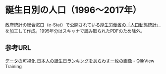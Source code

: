 # 誕生日別の人口（1996～2017年）
政府統計の総合窓口（e-Stat）で公開されている[厚生労働省の「人口動態統計」](http://www.e-stat.go.jp/SG1/estat/GL08020102.do?_toGL08020102_&tclassID=000001041654&cycleCode=7&requestSender=dsearch)を加工して作成。1995年分はスキャナで読み取られたPDFのため除外。

## 参考URL
[データの可視化 日本人の誕生日ランキングをあらわす一枚の画像](http://qlikview-training.ashisuto.co.jp/birthday-ranking/) - QlikView Training
